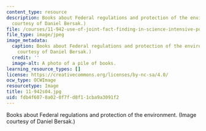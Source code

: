 ```yaml
---
content_type: resource
description: Books about Federal regulations and protection of the environment. (Image
  courtesy of Daniel Bersak.)
file: /courses/11-942-use-of-joint-fact-finding-in-science-intensive-policy-disputes-part-ii-spring-2004/fdb4f6078a020f7fd8f11cba9a3091f2_11-942s04.jpg
file_type: image/jpeg
image_metadata:
  caption: Books about Federal regulations and protection of the environment. (Image
    courtesy of Daniel Bersak.)
  credit: ''
  image-alt: A photo of a pile of books.
learning_resource_types: []
license: https://creativecommons.org/licenses/by-nc-sa/4.0/
ocw_type: OCWImage
resourcetype: Image
title: 11-942s04.jpg
uid: fdb4f607-8a02-0f7f-d8f1-1cba9a3091f2
---
```

Books about Federal regulations and protection of the environment. (Image courtesy of Daniel Bersak.)